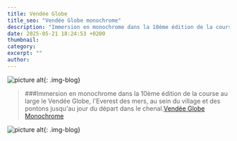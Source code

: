 ```yaml
---
title: Vendée Globe
title_seo: "Vendée Globe monochrome"
description: "Immersion en monochrome dans la 10ème édition de la course au large"
date: 2025-05-21 18:24:53 +0200
thumbnail:
category:
excerpt: ""
author:
---
```




![picture alt](/images/vendee-globe_01.jpg "BW VD"){: .img-blog}

> ###Immersion en monochrome dans la 10ème édition de la course au large le Vendée Globe, l'Everest des mers, au sein du village et des pontons jusqu'au jour du départ dans le chenal.[Vendée Globe Monochrome](https://hanslucas.com/mthomasset/photo/81830)

![picture alt](/images/vendee-globe_02.jpg "BW VD"){: .img-blog}
